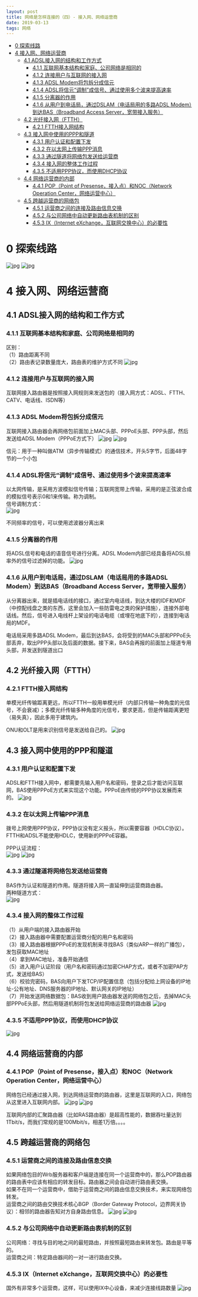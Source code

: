 ```yaml
---
layout: post
title: 网络是怎样连接的（四）- 接入网、网络运营商
date: 2019-03-13
tags: 网络
---
```


<!-- TOC -->

- [0 探索线路](#0-探索线路)
- [4 接入网、网络运营商](#4-接入网网络运营商)
    - [4.1 ADSL接入网的结构和工作方式](#41-adsl接入网的结构和工作方式)
        - [4.1.1 互联网基本结构和家庭、公司网络是相同的](#411-互联网基本结构和家庭公司网络是相同的)
        - [4.1.2 连接用户与互联网的接入网](#412-连接用户与互联网的接入网)
        - [4.1.3 ADSL Modem将包拆分成信元](#413-adsl-modem将包拆分成信元)
        - [4.1.4 ADSL将信元“调制”成信号、通过使用多个波来提高速率](#414-adsl将信元调制成信号通过使用多个波来提高速率)
        - [4.1.5 分离器的作用](#415-分离器的作用)
        - [4.1.6 从用户到电话局，通过DSLAM（电话局用的多路ADSL Modem）到达BAS（Broadband Access Server，宽带接入服务）](#416-从用户到电话局通过dslam电话局用的多路adsl-modem到达basbroadband-access-server宽带接入服务)
    - [4.2 光纤接入网（FTTH）](#42-光纤接入网ftth)
        - [4.2.1 FTTH接入网结构](#421-ftth接入网结构)
    - [4.3 接入网中使用的PPP和隧道](#43-接入网中使用的ppp和隧道)
        - [4.3.1 用户认证和配置下发](#431-用户认证和配置下发)
        - [4.3.2 在以太网上传输PPP消息](#432-在以太网上传输ppp消息)
        - [4.3.3 通过隧道将网络包发送给运营商](#433-通过隧道将网络包发送给运营商)
        - [4.3.4 接入网的整体工作过程](#434-接入网的整体工作过程)
        - [4.3.5 不适用PPP协议，而使用DHCP协议](#435-不适用ppp协议而使用dhcp协议)
    - [4.4 网络运营商的内部](#44-网络运营商的内部)
        - [4.4.1 POP（Point of Presense，接入点）和NOC（Network Operation Center，网络运营中心）](#441-poppoint-of-presense接入点和nocnetwork-operation-center网络运营中心)
    - [4.5 跨越运营商的网络包](#45-跨越运营商的网络包)
        - [4.5.1 运营商之间的连接及路由信息交换](#451-运营商之间的连接及路由信息交换)
        - [4.5.2 与公司网络中自动更新路由表机制的区别](#452-与公司网络中自动更新路由表机制的区别)
        - [4.5.3 IX（Internet eXchange，互联网交换中心）的必要性](#453-ixinternet-exchange互联网交换中心的必要性)

<!-- /TOC -->

# 0 探索线路

![jpg](/images/post/network_connect/1/01.jpg)
![jpg](/images/post/network_connect/1/02.jpg)

# 4 接入网、网络运营商

## 4.1 ADSL接入网的结构和工作方式

### 4.1.1 互联网基本结构和家庭、公司网络是相同的

区别：  
（1）路由距离不同  
（2）路由表记录数量庞大，路由表的维护方式不同
![jpg](/images/post/network_connect/4/64.jpg)

### 4.1.2 连接用户与互联网的接入网

互联网接入路由器是按照接入网规则来发送包的（接入网方式：ADSL、FTTH、CATV、电话线、ISDN等）

### 4.1.3 ADSL Modem将包拆分成信元

互联网接入路由器会再网络包前面加上MAC头部、PPPoE头部、PPP头部，然后发送给ADSL Modem（PPPoE方式下）
![jpg](/images/post/network_connect/4/65.jpg)
![jpg](/images/post/network_connect/4/66.jpg)

信元：用于一种叫做ATM（异步传输模式）的通信技术，开头5字节，后面48字节的一个小包

### 4.1.4 ADSL将信元“调制”成信号、通过使用多个波来提高速率

以太网传输，是采用方波模拟信号传输；互联网宽带上传输，采用的是正弦波合成的模拟信号表示0和1来传输。称为调制。  
信号调制方式：  
![jpg](/images/post/network_connect/4/67.jpg)

不同频率的信号，可以使用滤波器分离出来

### 4.1.5 分离器的作用

将ADSL信号和电话的语音信号进行分离。ADSL Modem内部已经具备将ADSL频率外的信号过滤掉的功能。
![jpg](/images/post/network_connect/4/68.jpg)

### 4.1.6 从用户到电话局，通过DSLAM（电话局用的多路ADSL Modem）到达BAS（Broadband Access Server，宽带接入服务）

从分离器出来，就是插电话线的接口，通过室内电话线，到达大楼的IDF和MDF（中控配线盘之类的东西，这里会加入一些防雷电之类的保护措施），连接外部电话线。然后，信号进入电线杆上架设的电话电缆（或埋在地底下的），连接到电话局的MDF。  

电话局采用多路ADSL Modem，最后到达BAS，会将受到的MAC头部和PPPoE头部丢弃，取出PPP头部以及后面的数据。接下来，BAS会再报的前面加上隧道专用头部，并发送到隧道出口

## 4.2 光纤接入网（FTTH）

### 4.2.1 FTTH接入网结构

单模光纤传输距离更远，所以FTTH一般用单模光纤（内部只传输一种角度的光信号，不会衰减）；多模光纤传输多种角度的光信号，要求更高，但是传输距离更短（易失真），因此多用于建筑内。  

ONU和OLT是用来识别信号是发送给自己的。
![jpg](/images/post/network_connect/4/69.jpg)

## 4.3 接入网中使用的PPP和隧道

### 4.3.1 用户认证和配置下发

ADSL和FTTH接入网中，都需要先输入用户名和密码，登录之后才能访问互联网，BAS使用PPPoE方式来实现这个功能。PPPoE由传统的PPP协议发展而来的。
![jpg](/images/post/network_connect/4/70.jpg)

### 4.3.2 在以太网上传输PPP消息

拨号上网使用PPP协议，PPP协议没有定义报头，所以需要容器（HDLC协议）。  
FTTH和ADSL不能使用HDLC，使用新的PPPoE容器。  

PPP认证流程：  
![jpg](/images/post/network_connect/4/71.jpg)
![jpg](/images/post/network_connect/4/72.jpg)

### 4.3.3 通过隧道将网络包发送给运营商

BAS作为认证和隧道的作用。隧道将接入网一直延伸到运营商路由器。  
两种隧道方式：  
![jpg](/images/post/network_connect/4/73.jpg)

### 4.3.4 接入网的整体工作过程

（1）从用户端的接入路由器开始  
（2）接入路由器中需要配置运营商分配的用户名和密码  
（3）接入路由器根据PPPoE的发现机制来寻找BAS（类似ARP一样的广播包），发包获取MAC地址  
（4）拿到MAC地址，准备开始通信  
（5）进入用户认证阶段（用户名和密码通过加密CHAP方式，或者不加密PAP方式，发送给BAS）  
（6）校验完密码，BAS向用户下发TCP/IP配置信息（包括分配给上网设备的IP地址-公有地址、DNS服务器的IP地址、默认网关的IP地址）  
（7）开始发送网络数据包：BAS收到用户路由器发送的网络包之后，去掉MAC头部PPPoE头部，然后用隧道机制将包发送给网络运营商的路由器
![jpg](/images/post/network_connect/4/74.jpg)

### 4.3.5 不适用PPP协议，而使用DHCP协议

![jpg](/images/post/network_connect/4/75.jpg)

## 4.4 网络运营商的内部

### 4.4.1 POP（Point of Presense，接入点）和NOC（Network Operation Center，网络运营中心）

网络包已经通过接入网，到达网络运营商的路由器，这里是互联网的入口，网络包从这里进入互联网内部。
![jpg](/images/post/network_connect/4/76.jpg)
![jpg](/images/post/network_connect/4/77.jpg)

互联网内部的汇聚路由器（比如RAS路由器）是超高性能的，数据吞吐量达到1Tbit/s，而我们常规的是100Mbit/s，相差1万倍。。。。

## 4.5 跨越运营商的网络包

### 4.5.1 运营商之间的连接及路由信息交换

如果网络包目的Wrb服务器和客户端是连接在同一个运营商中的，那么POP路由器的路由表中应该有相应的转发目标。路由器之间会自动进行路由表交换。  
如果不在同一个运营商中，借助于运营商之间的路由信息交换技术，来实现网络包转发。  
运营商之间的路由交换技术核心BGP（Border Gateway Protocol，边界网关协议）：相邻的路由器告知对方自身路由信息。
![jpg](/images/post/network_connect/4/78.jpg)
![jpg](/images/post/network_connect/4/79.jpg)

### 4.5.2 与公司网络中自动更新路由表机制的区别

公司网络：寻找与目的地之间的最短路由，并按照最短路由来转发包。路由是平等的。  
运营商之间：特定路由器间的一对一进行路由交换。

### 4.5.3 IX（Internet eXchange，互联网交换中心）的必要性

国外有非常多个运营商，这样，可以使用IX中心设备，来减少连接线路数量
![jpg](/images/post/network_connect/4/80.jpg)
